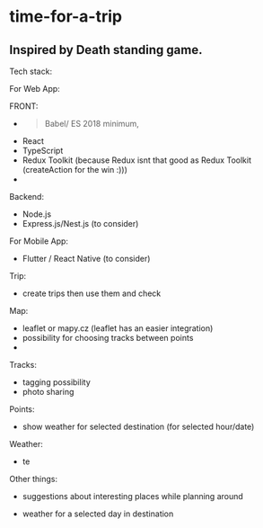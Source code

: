 # time-for-a-trip

## Inspired by Death standing game.


Tech stack:

For Web App: 

FRONT:
- >Babel/ ES 2018 minimum, 
- React
- TypeScript
- Redux Toolkit (because Redux isnt that good as Redux Toolkit (createAction for the win :)))
- 

Backend: 
- Node.js
- Express.js/Nest.js (to consider)

For Mobile App:
- Flutter / React Native (to consider)

Trip:
- create trips then use them and check 


Map:
- leaflet or mapy.cz (leaflet has an easier integration)
- possibility for choosing tracks between points
- 

Tracks:
- tagging possibility
- photo sharing 

Points:
- show weather for selected destination (for selected hour/date)


Weather:
- te

Other things:
- suggestions about interesting places while planning around

 


- weather for a selected day in destination
